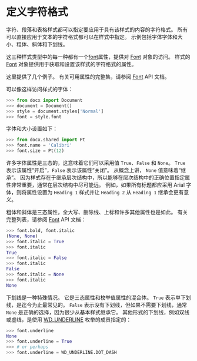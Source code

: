 # 定义字符格式

[font]: ../api/use_style_define_character_style.md
[Font]: ../api/text_font_object.md
[WD_UNDERLINE]: ../api/enum_wd_underline.md

字符、段落和表格样式都可以指定要应用于具有该样式的内容的字符格式。 所有可以直接应用于文本的字符格式都可以在样式中指定。 示例包括字体字体和大小、粗体、斜体和下划线。

这三种样式类型中的每一种都有一个[font]属性，提供对 [Font] 对象的访问。 样式的 [Font] 对象提供用于获取和设置该样式的字符格式的属性。

这里提供了几个例子。 有关可用属性的完整集，请参阅 [Font] API 文档。

可以像这样访问样式的字体：

```python
>>> from docx import Document
>>> document = Document()
>>> style = document.styles['Normal']
>>> font = style.font
```

字体和大小设置如下：

```python
>>> from docx.shared import Pt
>>> font.name = 'Calibri'
>>> font.size = Pt(12)
```

许多字体属性是三态的，这意味着它们可以采用值 `True`、`False` 和 `None`。 `True` 表示该属性“开启”，`False` 表示该属性“关闭”。 从概念上讲， `None` 值意味着“继承”。 因为样式存在于继承层次结构中，所以能够在层次结构中的正确位置指定属性非常重要，通常在层次结构中尽可能远。 例如，如果所有标题都应采用 Arial 字体，则将属性设置为 `Heading 1` 样式并让 `Heading 2` 从 `Heading 1` 继承会更有意义。

粗体和斜体是三态属性，全大写、删除线、上标和许多其他属性也是如此。 有关完整列表，请参阅 [Font] API 文档：

```python
>>> font.bold, font.italic
(None, None)
>>> font.italic = True
>>> font.italic
True
>>> font.italic = False
>>> font.italic
False
>>> font.italic = None
>>> font.italic
None
```

下划线是一种特殊情况。 它是三态属性和枚举值属性的混合体。 `True` 表示单下划线，是迄今为止最常见的。 `False` 表示没有下划线，但如果不需要下划线，通常 `None` 是正确的选择，因为很少从基本样式继承它。 其他形式的下划线，例如双线或虚线，是使用 [WD_UNDERLINE] 枚举的成员指定的：

```python
>>> font.underline
None
>>> font.underline = True
>>> # or perhaps
>>> font.underline = WD_UNDERLINE.DOT_DASH
```
